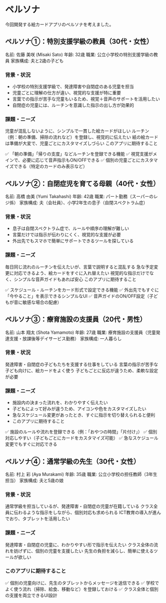 # ペルソナ
今回開発する絵カードアプリのペルソナを考えました。

## ペルソナ①：特別支援学級の教員（30代・女性）
名前: 佐藤 美咲 (Misaki Sato)
年齢: 32歳
職業: 公立小学校の特別支援学級の教員
家族構成: 夫と2歳の子ども

### 背景・状況
* 小学校の特別支援学級で、発達障害や自閉症のある児童を担当
* 児童ごとに理解の仕方が違い、視覚的な支援が特に重要
* 言葉での指示が苦手な児童もいるため、視覚＋音声のサポートを活用したい
* 自閉症の児童には、ルーチンを意識した指示の出し方が効果的

### 課題・ニーズ
児童が混乱しないように、シンプルで一貫した絵カードがほしい
ルーチン（例：朝の準備、掃除の流れなど）を登録し、視覚的に伝えたい
紙の絵カードは準備が大変で、児童ごとにカスタマイズしづらい
このアプリに期待すること

✅ 「朝の準備」「帰りの支度」などルーチンを登録できる機能
✅ 視覚支援がメインで、必要に応じて音声指示もON/OFFできる
✅ 個別の児童ごとにカスタマイズできる（特定のカードのみ表示など）

## ペルソナ②：自閉症児を育てる母親（40代・女性）
名前: 高橋 由美 (Yumi Takahashi)
年齢: 42歳
職業: パート勤務（スーパーのレジ係）
家族構成: 夫（会社員）、小学2年生の息子（自閉スペクトラム症）

### 背景・状況
* 息子は自閉スペクトラム症で、ルールや順序の理解が難しい
* 言葉だけでは指示が伝わりにくく、視覚的な支援が必要
* 外出先でもスマホで簡単にサポートできるツールを探している

### 課題・ニーズ
毎日同じ流れのルーチンを伝えたいが、言葉で説明すると混乱する
急な予定変更に対応できるよう、絵カードをすぐに入れ替えたい
視覚的な指示だけでなく、シンプルな音声ガイドもあれば安心
このアプリに期待すること

✅ スケジュール・ルーチンをカード形式で設定できる機能
✅ 外出先でもすぐに「今やること」を表示できるシンプルなUI
✅ 音声ガイドのON/OFF設定（子どもが音に敏感な場合の配慮）

## ペルソナ③：療育施設の支援員（20代・男性）
名前: 山本 翔太 (Shota Yamamoto)
年齢: 27歳
職業: 療育施設の支援員（児童発達支援・放課後等デイサービス勤務）
家族構成: 一人暮らし

### 背景・状況
発達障害・自閉症の子どもたちを支援する仕事をしている
言葉の指示が苦手な子ども向けに、絵カードをよく使う
子どもごとに反応が違うため、柔軟な設定が必要

### 課題・ニーズ
* 施設内の決まった流れを、わかりやすく伝えたい
* 子どもによって好みが違うため、アイコンや色をカスタマイズしたい
* 急なスケジュール変更があったとき、すぐに指示を切り替えられると便利
* このアプリに期待すること

✅ 施設のルールや流れを登録できる（例：「おやつの時間」「片付け」）
✅ 個別対応しやすい（子どもごとにカードをカスタマイズ可能）
✅ 急なスケジュール変更でもすぐに対応できる

## ペルソナ④：通常学級の先生（30代・女性）

名前: 村上 彩 (Aya Murakami)
年齢: 35歳
職業: 公立小学校の担任教師（3年生担当）
家族構成: 夫と5歳の娘

### 背景・状況
通常学級を担当しているが、発達障害・自閉症の児童が在籍している
クラス全員に伝わるような指示をしながら、個別対応も求められる
ICT教育の導入が進んでおり、タブレットを活用したい

### 課題・ニーズ
発達障害・自閉症の児童に、わかりやすい形で指示を伝えたい
クラス全体の流れを妨げずに、個別の児童を支援したい
先生の負担を減らし、簡単に使えるツールが欲しい

### このアプリに期待すること
✅ 個別の児童向けに、先生のタブレットからメッセージを送信できる
✅ 学校でよく使う流れ（掃除、給食、移動など）を登録しておける
✅ クラス全体と個別の支援を両立できるUI設計

